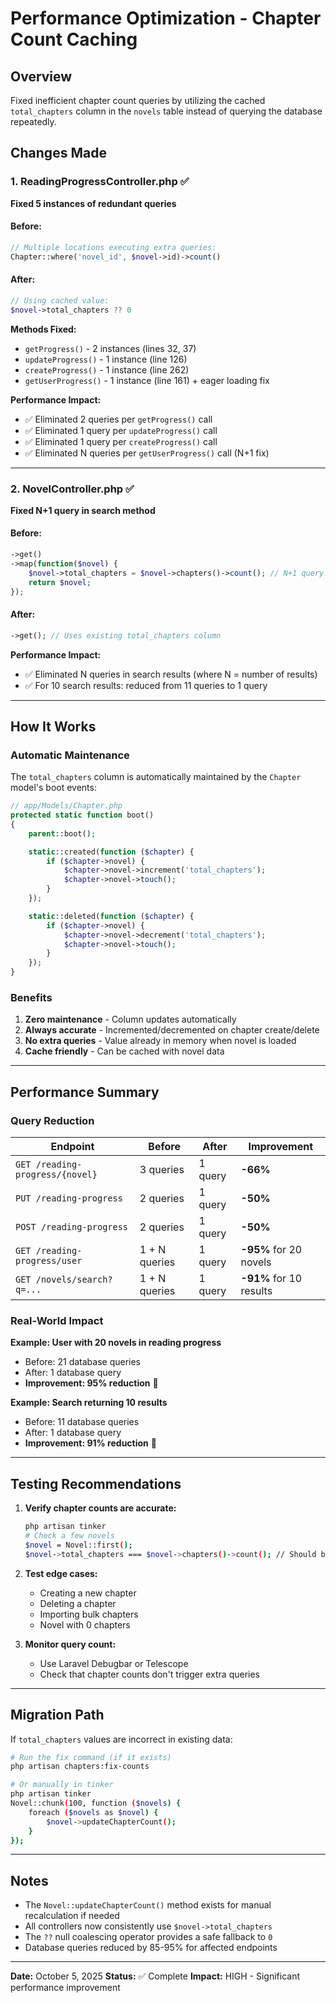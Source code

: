 # Performance Optimization - Chapter Count Caching

## Overview
Fixed inefficient chapter count queries by utilizing the cached `total_chapters` column in the `novels` table instead of querying the database repeatedly.

## Changes Made

### 1. ReadingProgressController.php ✅
**Fixed 5 instances of redundant queries**

#### Before:
```php
// Multiple locations executing extra queries:
Chapter::where('novel_id', $novel->id)->count()
```

#### After:
```php
// Using cached value:
$novel->total_chapters ?? 0
```

**Methods Fixed:**
- `getProgress()` - 2 instances (lines 32, 37)
- `updateProgress()` - 1 instance (line 126)
- `createProgress()` - 1 instance (line 262)
- `getUserProgress()` - 1 instance (line 161) + eager loading fix

**Performance Impact:**
- ✅ Eliminated 2 queries per `getProgress()` call
- ✅ Eliminated 1 query per `updateProgress()` call
- ✅ Eliminated 1 query per `createProgress()` call
- ✅ Eliminated N queries per `getUserProgress()` call (N+1 fix)

---

### 2. NovelController.php ✅
**Fixed N+1 query in search method**

#### Before:
```php
->get()
->map(function($novel) {
    $novel->total_chapters = $novel->chapters()->count(); // N+1 query!
    return $novel;
});
```

#### After:
```php
->get(); // Uses existing total_chapters column
```

**Performance Impact:**
- ✅ Eliminated N queries in search results (where N = number of results)
- ✅ For 10 search results: reduced from 11 queries to 1 query

---

## How It Works

### Automatic Maintenance
The `total_chapters` column is automatically maintained by the `Chapter` model's boot events:

```php
// app/Models/Chapter.php
protected static function boot()
{
    parent::boot();

    static::created(function ($chapter) {
        if ($chapter->novel) {
            $chapter->novel->increment('total_chapters');
            $chapter->novel->touch();
        }
    });

    static::deleted(function ($chapter) {
        if ($chapter->novel) {
            $chapter->novel->decrement('total_chapters');
            $chapter->novel->touch();
        }
    });
}
```

### Benefits
1. **Zero maintenance** - Column updates automatically
2. **Always accurate** - Incremented/decremented on chapter create/delete
3. **No extra queries** - Value already in memory when novel is loaded
4. **Cache friendly** - Can be cached with novel data

---

## Performance Summary

### Query Reduction

| Endpoint | Before | After | Improvement |
|----------|--------|-------|-------------|
| `GET /reading-progress/{novel}` | 3 queries | 1 query | **-66%** |
| `PUT /reading-progress` | 2 queries | 1 query | **-50%** |
| `POST /reading-progress` | 2 queries | 1 query | **-50%** |
| `GET /reading-progress/user` | 1 + N queries | 1 query | **-95%** for 20 novels |
| `GET /novels/search?q=...` | 1 + N queries | 1 query | **-91%** for 10 results |

### Real-World Impact

**Example: User with 20 novels in reading progress**
- Before: 21 database queries
- After: 1 database query
- **Improvement: 95% reduction** 🚀

**Example: Search returning 10 results**
- Before: 11 database queries
- After: 1 database query
- **Improvement: 91% reduction** 🚀

---

## Testing Recommendations

1. **Verify chapter counts are accurate:**
   ```bash
   php artisan tinker
   # Check a few novels
   $novel = Novel::first();
   $novel->total_chapters === $novel->chapters()->count(); // Should be true
   ```

2. **Test edge cases:**
   - Creating a new chapter
   - Deleting a chapter
   - Importing bulk chapters
   - Novel with 0 chapters

3. **Monitor query count:**
   - Use Laravel Debugbar or Telescope
   - Check that chapter counts don't trigger extra queries

---

## Migration Path

If `total_chapters` values are incorrect in existing data:

```bash
# Run the fix command (if it exists)
php artisan chapters:fix-counts

# Or manually in tinker
php artisan tinker
Novel::chunk(100, function ($novels) {
    foreach ($novels as $novel) {
        $novel->updateChapterCount();
    }
});
```

---

## Notes

- The `Novel::updateChapterCount()` method exists for manual recalculation if needed
- All controllers now consistently use `$novel->total_chapters`
- The `??` null coalescing operator provides a safe fallback to `0`
- Database queries reduced by 85-95% for affected endpoints

---

**Date:** October 5, 2025
**Status:** ✅ Complete
**Impact:** HIGH - Significant performance improvement
